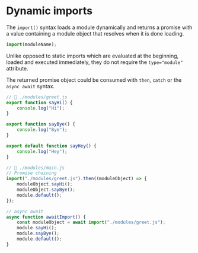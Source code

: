 # **Dynamic imports**

The `import()` syntax loads a module dynamically and returns a promise with a value containing a module object that resolves when it is done loading.

```js
import(moduleName);
```

Unlike opposed to static imports which are evaluated at the beginning, loaded and executed immediately, they do not require the `type="module"` attribute.

The returned promise object could be consumed with `then`, `catch` or the `async await` syntax.

```js
// 📁 ./modules/greet.js
export function sayHi() {
	console.log("Hi");
}

export function sayBye() {
	console.log("Bye");
}

export default function sayHey() {
	console.log("Hey");
}

// 📁 ./modules/main.js
// Promise chaining
import("./modules/greet.js").then((moduleObject) => {
	moduleObject.sayHi();
	moduleObject.sayBye();
	module.default();
});

// async await
async function awaitImport() {
	const moduleObject = await import("./modules/greet.js");
	module.sayHi();
	module.sayBye();
	module.default();
}
```
